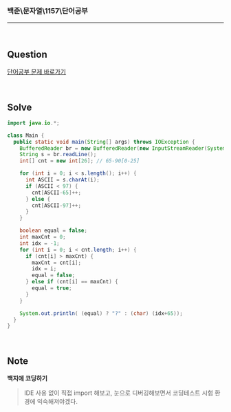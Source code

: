 ### 백준\문자열\1157\단어공부

---

<br/>

## Question

[단어공부 문제 바로가기](https://www.acmicpc.net/problem/1157)

<br/>

## Solve

```java
import java.io.*;

class Main {
  public static void main(String[] args) throws IOException {
    BufferedReader br = new BufferedReader(new InputStreamReader(System.in));
    String s = br.readLine();
    int[] cnt = new int[26]; // 65-90[0-25]

    for (int i = 0; i < s.length(); i++) {
      int ASCII = s.charAt(i);
      if (ASCII < 97) {
        cnt[ASCII-65]++;
      } else {
        cnt[ASCII-97]++;
      }
    }

    boolean equal = false;
    int maxCnt = 0;
    int idx = -1;
    for (int i = 0; i < cnt.length; i++) {
      if (cnt[i] > maxCnt) {
        maxCnt = cnt[i];
        idx = i;
        equal = false;
      } else if (cnt[i] == maxCnt) {
        equal = true;
      }
    }

    System.out.println( (equal) ? "?" : (char) (idx+65));
  }
}
```

<br/>

## Note

**백지에 코딩하기**

> IDE 사용 없이 직접 import 해보고, 눈으로 디버깅해보면서 코딩테스트 시험 환경에 익숙해져야겠다.
